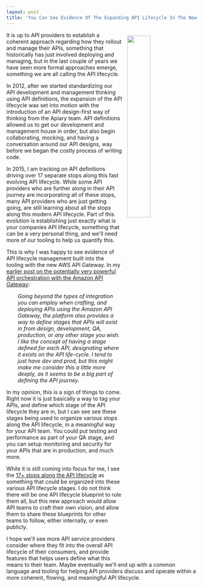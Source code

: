 ```yaml
---
layout: post
title: 'You Can See Evidence Of The Expanding API Lifecycle In The New AWS API Gateway'
---
```

<p><img style="padding: 10px;" src="https://s3.amazonaws.com/kinlane-productions/bw-icons/bw-lifecycle.png" alt="" width="35%" align="right" /></p>
<p>It is up to API providers to establish a coherent approach regarding how they rollout and manage their APIs, something that historically has just involved deploying and managing, but in the last couple of years we have seen more formal approaches emerge, something we are all calling the API lifecycle.&nbsp;</p>
<p>In 2012, after we started standardizing our API development and management thinking using API definitions, the expansion of the API lifecycle was set into motion with the introduction of an API design-first way of thinking from the Apiary team. API definitions allowed us to get our development and management house in order, but also begin collaborating, mocking, and having a conversation around our API designs, way before we began the costly process of writing code.</p>
<p>In 2015, I am tracking on API definitions driving over 17 separate stops along this fast evolving API lifecycle. While some API providers who are further along in their API journey are incorporating all of these stops, many API providers who are just getting going, are still learning about all the stops along this modern API lifecycle. Part of this evolution is establishing just exactly what is your companies API lifecycle, something that can be a very personal thing, and we'll need more of our tooling to help us quantify this.</p>
<p>This is why I was happy to see evidence of API lifecycle management built into the tooling with the new AWS API Gateway. In my <a href="http://apievangelist.com/2015/09/11/some-potentially-very-powerful-api-orchestration-with-the-amazon-api-gateway/">earlier post on the&nbsp;potentially very powerful API orchestration with the Amazon API Gateway</a>:</p>
<p style="padding-left: 30px;"><em>Going beyond the types of integration you can employ when crafting, and deploying APIs using the Amazon API Gateway, the platform also provides a way to define stages that APIs will exist in from design, development, QA, production, or any other stage you wish. I like the concept of having a stage defined for each API, designating where it exists on the API life-cycle. I tend to just have dev and prod, but this might make me consider this a little more deeply, as it seems to be a big part of defining the API journey.</em></p>
<p>In my opinion, this is a sign of things to come. Right now it is just basically a way to tag your APIs, and define which stage of the API lifecycle they are in, but I can see see these stages being used to organize various stops along the API lifecycle, in a meaningful way for your API team. You could put testing and performance as part of your QA stage, and you can setup monitoring and security for your APIs that are in production, and much more.</p>
<p>While it is still coming into focus for me, I see the <a href="http://apievangelist.com/">17+ stops along the API lifecycle</a> as something that could be organized into these various API lifecycle stages. I do not think there will be one API lifecycle blueprint to rule them all, but this new approach would allow API teams to craft their own vision, and allow them to share these blueprints for other teams to follow, either internally, or even publicly.</p>
<p>I hope we'll see more API service providers consider where they fit into the overall API lifecycle of their consumers, and provide features that helps users define what this means to their team. Maybe eventually we'll end up with a common language and tooling for helping API providers discuss and operate within a more coherent, flowing, and meaningful API lifecycle.</p>